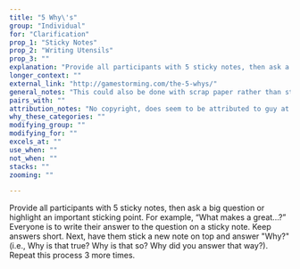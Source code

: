 ```yaml
---
title: "5 Why\'s"
group: "Individual"
for: "Clarification"
prop_1: "Sticky Notes"
prop_2: "Writing Utensils"
prop_3: ""
explanation: "Provide all participants with 5 sticky notes, then ask a big question or highlight an important sticking point. For example, “What makes a great...?” Everyone is to write their answer to the question on a sticky note. Keep answers short. Next, have them stick a new note on top and answer \"Why?\" (i.e., Why is that true? Why is that so? Why did you answer that way?). Repeat this process 3 more times."
longer_context: ""
external_link: "http://gamestorming.com/the-5-whys/"
general_notes: "This could also be done with scrap paper rather than sticky notes."
pairs_with: ""
attribution_notes: "No copyright, does seem to be attributed to guy at Toyota in the 30s. https://www.toolshero.com/problem-solving/5-whys-analysis/"
why_these_categories: ""
modifying_group: ""
modifying_for: ""
excels_at: ""
use_when: ""
not_when: ""
stacks: ""
zooming: ""

---
```


Provide all participants with 5 sticky notes, then ask a big question or highlight an important sticking point. For example, “What makes a great...?” Everyone is to write their answer to the question on a sticky note. Keep answers short. Next, have them stick a new note on top and answer "Why?" (i.e., Why is that true? Why is that so? Why did you answer that way?). Repeat this process 3 more times.
